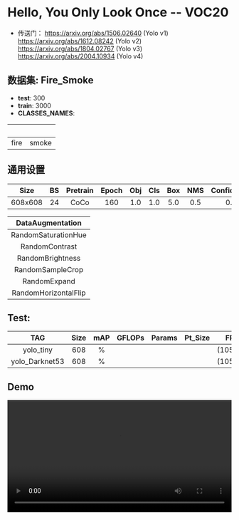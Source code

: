 # Hello, You Only Look Once -- VOC20

- 传送门：
https://arxiv.org/abs/1506.02640 (Yolo v1)
https://arxiv.org/abs/1612.08242 (Yolo v2)
https://arxiv.org/abs/1804.02767 (Yolo v3)
https://arxiv.org/abs/2004.10934 (Yolo v4)

## 数据集: Fire_Smoke
- **test**: 300
- **train**: 3000
- **CLASSES_NAMES**: 

|          |          | 
| :------: | :------: |
|   fire   |   smoke  | 


## 通用设置
| Size  |  BS | Pretrain| Epoch| Obj | Cls |  Box | NMS | Confidence| APT |
| :---: |:---:|  :---:  | :---:|:---:|:---:| :---:|:---:| :---:    | :---:|
|608x608|  24 |   CoCo  |  160 | 1.0 | 1.0 | 5.0  | 0.5 |  0.3     | SGD  |

|DataAugmentation    |
|        :---:       |
|RandomSaturationHue |
|RandomContrast      |
|RandomBrightness    |
|RandomSampleCrop    |
|RandomExpand        |
|RandomHorizontalFlip|


## Test:
| TAG  |  Size|    mAP    |    GFLOPs     |Params |Pt_Size| FPS |
| :---: |   :---:   | :---:   |  :---:  |:---:  |:---:  |:---:  |
|yolo_tiny|   608   |%  |         | | |(1050Ti)|
|yolo_Darknet53|   608   |%  |        || |(1050Ti)|

## Demo
<video src="" 
       controls 
       width="100%" 
       height="auto" 
       style="max-width: 720px; height: auto; display: block; object-fit: contain;">
</video>

